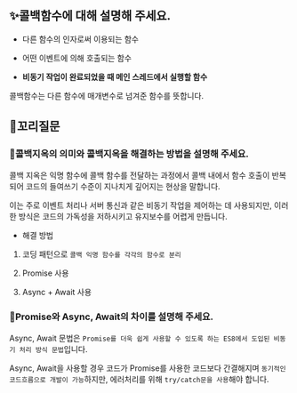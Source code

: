 ## ✨콜백함수에 대해 설명해 주세요.

- 다른 함수의 인자로써 이용되는 함수

- 어떤 이벤트에 의해 호출되는 함수

- **비동기 작업이 완료되었을 때 메인 스레드에서 실행할 함수**

콜백함수는 다른 함수에 매개변수로 넘겨준 함수를 뜻합니다.

## 🔁꼬리질문

### 🤔콜백지옥의 의미와 콜백지옥을 해결하는 방법을 설명해 주세요.

콜백 지옥은 익명 함수에 콜백 함수를 전달하는 과정에서 콜백 내에서 함수 호출이 반복되어 코드의 들여쓰기 수준이 지나치게 깊어지는 현상을 말합니다.

이는 주로 이벤트 처리나 서버 통신과 같은 비동기 작업을 제어하는 데 사용되지만, 이러한 방식은 코드의 가독성을 저하시키고 유지보수를 어렵게 만듭니다.

- 해결 방법

1. 코딩 패턴으로 `콜백 익명 함수를 각각의 함수로 분리`

2. Promise 사용

3. Async + Await 사용

### 🤔Promise와 Async, Await의 차이를 설명해 주세요.

Async, Await 문법은 `Promise를 더욱 쉽게 사용할 수 있도록 하는 ES8에서 도입된 비동기 처리 방식 문법`입니다.

Async, Await을 사용할 경우 코드가 Promise를 사용한 코드보다 간결해지며 `동기적인 코드흐름으로 개발이 가능`하지만, 에러처리를 위해 `try/catch문을 사용`해야 합니다.
